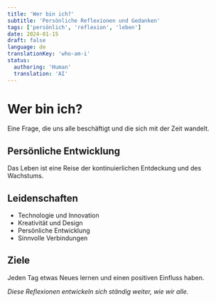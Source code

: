```yaml
---
title: 'Wer bin ich?'
subtitle: 'Persönliche Reflexionen und Gedanken'
tags: ['persönlich', 'reflexion', 'leben']
date: 2024-01-15
draft: false
language: de
translationKey: 'who-am-i'
status:
  authoring: 'Human'
  translation: 'AI'
---
```


# Wer bin ich?

Eine Frage, die uns alle beschäftigt und die sich mit der Zeit wandelt.

## Persönliche Entwicklung

Das Leben ist eine Reise der kontinuierlichen Entdeckung und des Wachstums.

## Leidenschaften

- Technologie und Innovation
- Kreativität und Design
- Persönliche Entwicklung
- Sinnvolle Verbindungen

## Ziele

Jeden Tag etwas Neues lernen und einen positiven Einfluss haben.

_Diese Reflexionen entwickeln sich ständig weiter, wie wir alle._
